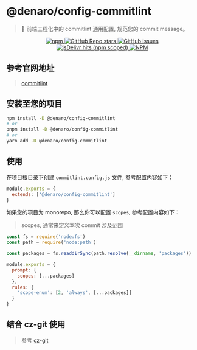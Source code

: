 # @denaro/config-commitlint

> :tada: 前端工程化中的 commitlint 通用配置, 规范您的 commit message。

<p align="center">
  <a href="https://www.npmjs.com/package/%40denaro%2Fconfig-commitlint" target="_blank">
    <img alt="npm" src="https://img.shields.io/npm/v/%40denaro%2Fconfig-commitlint">
  </a>
  <a href="https://github.com/denaro-org/frontend-engineering-config/stargazers" target="_blank">
    <img alt="GitHub Repo stars" src="https://img.shields.io/github/stars/denaro-org/frontend-engineering-config">
  </a>
  <a href="https://github.com/denaro-org/frontend-engineering-config/issues" target="_blank">
    <img alt="GitHub issues" src="https://img.shields.io/github/issues/denaro-org/frontend-engineering-config">
  </a>
  <br />  
  <a href="https://www.jsdelivr.com/package/npm/%40denaro%2Fconfig-commitlint" target="_blank">
    <img alt="jsDelivr hits (npm scoped)" src="https://img.shields.io/jsdelivr/npm/hd/%40denaro%2Fconfig-commitlint">
  </a>
  <a href="https://github.com/frontend-engineering-config/blob/main/LICENSE" target="_blank">
    <img alt="NPM" src="https://img.shields.io/npm/l/%40denaro%2Fconfig-commitlint">
  </a>
</p>

## 参考官网地址

> [commitlint](https://commitlint.js.org/#/)

## 安装至您的项目

```bash
npm install -D @denaro/config-commitlint
# or
pnpm install -D @denaro/config-commitlint
# or
yarn add -D @denaro/config-commitlint
```

## 使用

在项目根目录下创建 `commitlint.config.js` 文件, 参考配置内容如下：

```js
module.exports = {
  extends: ['@denaro/config-commitlint']
}
```

如果您的项目为 monorepo, 那么你可以配置 `scopes`, 参考配置内容如下：

> scopes, 通常来定义本次 commit 涉及范围

```js
const fs = require('node:fs')
const path = require('node:path')

const packages = fs.readdirSync(path.resolve(__dirname, 'packages'))

module.exports = {
  prompt: {
    scopes: [...packages]
  },
  rules: {
    'scope-enum': [2, 'always', [...packages]]
  }
}
```

## 结合 cz-git 使用

> 参考 [cz-git](../cz-git/README.md)
